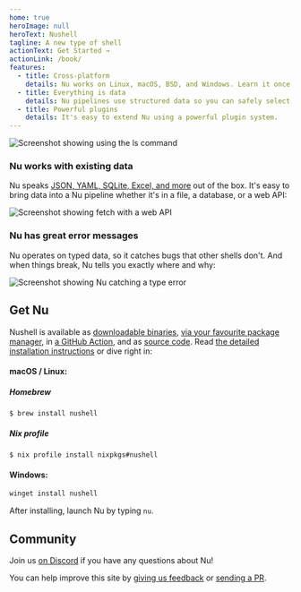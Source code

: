 ```yaml
---
home: true
heroImage: null
heroText: Nushell
tagline: A new type of shell
actionText: Get Started →
actionLink: /book/
features:
  - title: Cross-platform
    details: Nu works on Linux, macOS, BSD, and Windows. Learn it once, then use it anywhere.
  - title: Everything is data
    details: Nu pipelines use structured data so you can safely select, filter, and sort the same way every time. Stop parsing strings and start solving problems.
  - title: Powerful plugins
    details: It's easy to extend Nu using a powerful plugin system.
---
```


<img src="https://www.nushell.sh/frontpage/ls-example.png" alt="Screenshot showing using the ls command" class="hero"/>

### Nu works with existing data

Nu speaks [JSON, YAML, SQLite, Excel, and more](/book/loading_data.html) out of the box. It's easy to bring data into a Nu pipeline whether it's in a file, a database, or a web API:

<img src="https://www.nushell.sh/frontpage/fetch-example.png" alt="Screenshot showing fetch with a web API" class="hero"/>

### Nu has great error messages

Nu operates on typed data, so it catches bugs that other shells don't. And when things break, Nu tells you exactly where and why:

<img src="https://www.nushell.sh/frontpage/miette-example.png" alt="Screenshot showing Nu catching a type error" class="hero"/>

## Get Nu

Nushell is available as [downloadable binaries](https://github.com/nushell/nushell/releases), [via your favourite package manager](https://repology.org/project/nushell/versions), in [a GitHub Action](https://github.com/marketplace/actions/setup-nu), and as [source code](https://github.com/nushell/nushell). Read [the detailed installation instructions](/book/installation.html) or dive right in:

#### macOS / Linux:

##### Homebrew

```shell
$ brew install nushell
```

##### Nix profile

```shell
$ nix profile install nixpkgs#nushell
```

#### Windows:

```powershell
winget install nushell
```

After installing, launch Nu by typing `nu`.

## Community

Join us [on Discord](https://discord.gg/NtAbbGn) if you have any questions about Nu!

You can help improve this site by [giving us feedback](https://github.com/nushell/nushell.github.io/issues) or [sending a PR](https://github.com/nushell/nushell.github.io/pulls).




